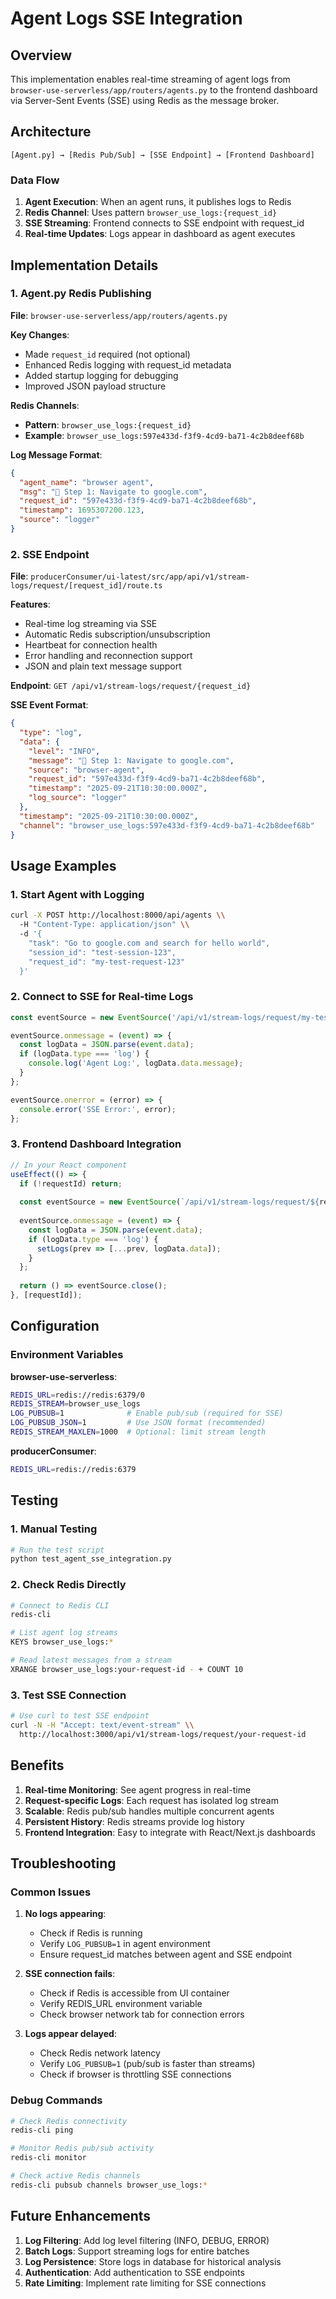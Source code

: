 # Agent Logs SSE Integration

## Overview
This implementation enables real-time streaming of agent logs from `browser-use-serverless/app/routers/agents.py` to the frontend dashboard via Server-Sent Events (SSE) using Redis as the message broker.

## Architecture

```
[Agent.py] → [Redis Pub/Sub] → [SSE Endpoint] → [Frontend Dashboard]
```

### Data Flow
1. **Agent Execution**: When an agent runs, it publishes logs to Redis
2. **Redis Channel**: Uses pattern `browser_use_logs:{request_id}`
3. **SSE Streaming**: Frontend connects to SSE endpoint with request_id
4. **Real-time Updates**: Logs appear in dashboard as agent executes

## Implementation Details

### 1. Agent.py Redis Publishing

**File**: `browser-use-serverless/app/routers/agents.py`

**Key Changes**:
- Made `request_id` required (not optional)
- Enhanced Redis logging with request_id metadata
- Added startup logging for debugging
- Improved JSON payload structure

**Redis Channels**:
- **Pattern**: `browser_use_logs:{request_id}`
- **Example**: `browser_use_logs:597e433d-f3f9-4cd9-ba71-4c2b8deef68b`

**Log Message Format**:
```json
{
  "agent_name": "browser agent",
  "msg": "📍 Step 1: Navigate to google.com",
  "request_id": "597e433d-f3f9-4cd9-ba71-4c2b8deef68b",
  "timestamp": 1695307200.123,
  "source": "logger"
}
```

### 2. SSE Endpoint

**File**: `producerConsumer/ui-latest/src/app/api/v1/stream-logs/request/[request_id]/route.ts`

**Features**:
- Real-time log streaming via SSE
- Automatic Redis subscription/unsubscription
- Heartbeat for connection health
- Error handling and reconnection support
- JSON and plain text message support

**Endpoint**: `GET /api/v1/stream-logs/request/{request_id}`

**SSE Event Format**:
```json
{
  "type": "log",
  "data": {
    "level": "INFO",
    "message": "📍 Step 1: Navigate to google.com",
    "source": "browser-agent", 
    "request_id": "597e433d-f3f9-4cd9-ba71-4c2b8deef68b",
    "timestamp": "2025-09-21T10:30:00.000Z",
    "log_source": "logger"
  },
  "timestamp": "2025-09-21T10:30:00.000Z",
  "channel": "browser_use_logs:597e433d-f3f9-4cd9-ba71-4c2b8deef68b"
}
```

## Usage Examples

### 1. Start Agent with Logging
```bash
curl -X POST http://localhost:8000/api/agents \\
  -H "Content-Type: application/json" \\
  -d '{
    "task": "Go to google.com and search for hello world",
    "session_id": "test-session-123",
    "request_id": "my-test-request-123"
  }'
```

### 2. Connect to SSE for Real-time Logs
```javascript
const eventSource = new EventSource('/api/v1/stream-logs/request/my-test-request-123');

eventSource.onmessage = (event) => {
  const logData = JSON.parse(event.data);
  if (logData.type === 'log') {
    console.log('Agent Log:', logData.data.message);
  }
};

eventSource.onerror = (error) => {
  console.error('SSE Error:', error);
};
```

### 3. Frontend Dashboard Integration
```typescript
// In your React component
useEffect(() => {
  if (!requestId) return;
  
  const eventSource = new EventSource(`/api/v1/stream-logs/request/${requestId}`);
  
  eventSource.onmessage = (event) => {
    const logData = JSON.parse(event.data);
    if (logData.type === 'log') {
      setLogs(prev => [...prev, logData.data]);
    }
  };
  
  return () => eventSource.close();
}, [requestId]);
```

## Configuration

### Environment Variables

**browser-use-serverless**:
```bash
REDIS_URL=redis://redis:6379/0
REDIS_STREAM=browser_use_logs
LOG_PUBSUB=1              # Enable pub/sub (required for SSE)
LOG_PUBSUB_JSON=1         # Use JSON format (recommended)
REDIS_STREAM_MAXLEN=1000  # Optional: limit stream length
```

**producerConsumer**:
```bash
REDIS_URL=redis://redis:6379
```

## Testing

### 1. Manual Testing
```bash
# Run the test script
python test_agent_sse_integration.py
```

### 2. Check Redis Directly
```bash
# Connect to Redis CLI
redis-cli

# List agent log streams
KEYS browser_use_logs:*

# Read latest messages from a stream
XRANGE browser_use_logs:your-request-id - + COUNT 10
```

### 3. Test SSE Connection
```bash
# Use curl to test SSE endpoint
curl -N -H "Accept: text/event-stream" \\
  http://localhost:3000/api/v1/stream-logs/request/your-request-id
```

## Benefits

1. **Real-time Monitoring**: See agent progress in real-time
2. **Request-specific Logs**: Each request has isolated log stream
3. **Scalable**: Redis pub/sub handles multiple concurrent agents
4. **Persistent History**: Redis streams provide log history
5. **Frontend Integration**: Easy to integrate with React/Next.js dashboards

## Troubleshooting

### Common Issues

1. **No logs appearing**:
   - Check if Redis is running
   - Verify `LOG_PUBSUB=1` in agent environment
   - Ensure request_id matches between agent and SSE endpoint

2. **SSE connection fails**:
   - Check if Redis is accessible from UI container
   - Verify REDIS_URL environment variable
   - Check browser network tab for connection errors

3. **Logs appear delayed**:
   - Check Redis network latency
   - Verify `LOG_PUBSUB=1` (pub/sub is faster than streams)
   - Check if browser is throttling SSE connections

### Debug Commands
```bash
# Check Redis connectivity
redis-cli ping

# Monitor Redis pub/sub activity
redis-cli monitor

# Check active Redis channels
redis-cli pubsub channels browser_use_logs:*
```

## Future Enhancements

1. **Log Filtering**: Add log level filtering (INFO, DEBUG, ERROR)
2. **Batch Logs**: Support streaming logs for entire batches
3. **Log Persistence**: Store logs in database for historical analysis
4. **Authentication**: Add authentication to SSE endpoints
5. **Rate Limiting**: Implement rate limiting for SSE connections
